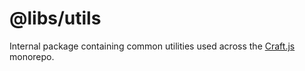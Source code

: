 # @libs/utils

Internal package containing common utilities used across the [Craft.js](https://github.com/prevwong/craft.js) monorepo.
